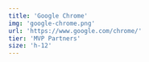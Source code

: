 ```yaml
---
title: 'Google Chrome'
img: 'google-chrome.png'
url: 'https://www.google.com/chrome/'
tier: 'MVP Partners'
size: 'h-12'
---
```

